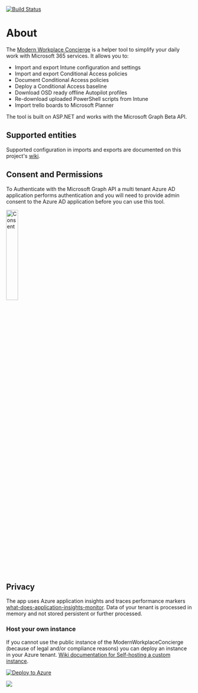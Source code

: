 [![Build Status](https://dev.azure.com/nicolonsky/ModernWorkplaceTools/_apis/build/status/nicolonsky.IntuneConcierge?branchName=master)](https://dev.azure.com/nicolonsky/ModernWorkplaceTools/_build/latest?definitionId=2&branchName=master)

# About

The [Modern Workplace Concierge](https://mwconcierge.azurewebsites.net/) is a helper tool to simplify your daily work with Microsoft 365 services. It allows you to:

* Import and export Intune configuration and settings
* Import and export Conditional Access policies
* Document Conditional Access policies
* Deploy a Conditional Access baseline
* Download OSD ready offline Autopilot profiles
* Re-download uploaded PowerShell scripts from Intune
* Import trello boards to Microsoft Planner

The tool is built on ASP.NET and works with the Microsoft Graph Beta API.

## Supported entities

Supported configuration in imports and exports are documented on this project's [wiki](https://github.com/nicolonsky/ModernWorkplaceConcierge/wiki/Entities-supported-in-exports-and-imports).

## Consent and Permissions

To Authenticate with the Microsoft Graph API a multi tenant Azure AD application performs authentication and you will need to provide admin consent to the Azure AD application before you can use this tool.

<img src="https://github.com/nicolonsky/ModernWorkplaceConcierge/blob/master/Doc/Consent.png" alt="Consent" width="25%">

## Privacy

The app uses Azure application insights and traces performance markers [what-does-application-insights-monitor](https://docs.microsoft.com/en-us/azure/azure-monitor/app/app-insights-overview#what-does-application-insights-monitor). Data of your tenant is processed in memory and not stored persistent or further processed.

### Host your own instance

If you cannot use the public instance of the ModernWorkplaceConcierge (because of legal and/or compliance reasons) you can deploy an instance in your Azure tenant.
[Wiki documentation for Self-hosting a custom instance](https://github.com/nicolonsky/ModernWorkplaceConcierge/wiki/Self-hosting-a-custom-instance).

[![Deploy to Azure](https://azurecomcdn.azureedge.net/mediahandler/acomblog/media/Default/blog/deploybutton.png)](https://azuredeploy.net/?repository=https://github.com/nicolonsky/ModernWorkplaceConcierge/tree/master)

<a href="http://armviz.io/#/?load=https://raw.githubusercontent.com/nicolonsky/ModernWorkplaceConcierge/master/azuredeploy.json" target="_blank">
  <img src="http://armviz.io/visualizebutton.png"/>
</a>
